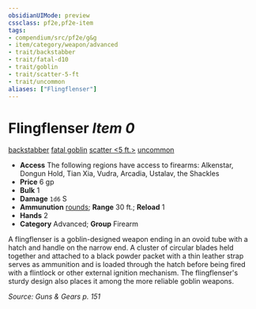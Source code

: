 ```yaml
---
obsidianUIMode: preview
cssclass: pf2e,pf2e-item
tags:
- compendium/src/pf2e/g&g
- item/category/weapon/advanced
- trait/backstabber
- trait/fatal-d10
- trait/goblin
- trait/scatter-5-ft
- trait/uncommon
aliases: ["Flingflenser"]
---
```

# Flingflenser *Item 0*  
[backstabber](/rules/traits/backstabber.md)  [fatal <d10>](/rules/traits/fatal.md)  [goblin](/rules/traits/goblin.md)  [scatter <5 ft.>](/rules/traits/scatter-g-g.md)  [uncommon](/rules/traits/uncommon.md)  

- **Access** The following regions have access to firearms: Alkenstar, Dongun Hold, Tian Xia, Vudra, Arcadia, Ustalav, the Shackles
- **Price** 6 gp
- **Bulk** 1
- **Damage** `1d6` S
- **Ammunution** [rounds](/compendium/equipment/items/round-5-g-g.md); **Range** 30 ft.; **Reload** 1
- **Hands** 2
- **Category** Advanced; **Group** Firearm 

A flingflenser is a goblin-designed weapon ending in an ovoid tube with a hatch and handle on the narrow end. A cluster of circular blades held together and attached to a black powder packet with a thin leather strap serves as ammunition and is loaded through the hatch before being fired with a flintlock or other external ignition mechanism. The flingflenser's sturdy design also places it among the more reliable goblin weapons.

*Source: Guns & Gears p. 151*